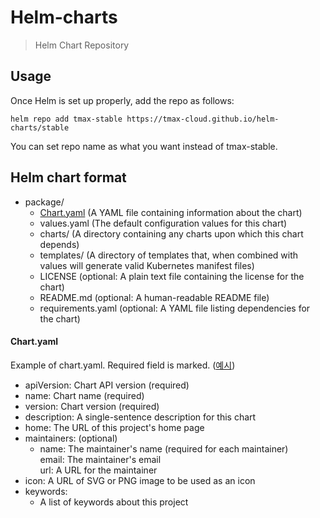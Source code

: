 # Helm-charts

> Helm Chart Repository


## Usage
Once Helm is set up properly, add the repo as follows:

    helm repo add tmax-stable https://tmax-cloud.github.io/helm-charts/stable

You can set repo name as what you want instead of tmax-stable.


## Helm chart format
- package/
  * [Chart.yaml](#Chart.yaml) (A YAML file containing information about the chart)
  * values.yaml       (The default configuration values for this chart)
  * charts/           (A directory containing any charts upon which this chart depends)
  * templates/        (A directory of templates that, when combined with values will generate valid Kubernetes manifest files)
  * LICENSE           (optional: A plain text file containing the license for the chart)
  * README.md         (optional: A human-readable README file)
  * requirements.yaml (optional: A YAML file listing dependencies for the chart)


#### Chart.yaml
Example of chart.yaml. Required field is marked. ([예시](./stable/helm-guestbook/Chart.yaml))
- apiVersion: Chart API version (required)   
- name: Chart name (required)   
- version: Chart version (required)   
- description: A single-sentence description for this chart   
- home: The URL of this project's home page   
- maintainers: (optional)   
  - name: The maintainer's name (required for each maintainer)   
    email: The maintainer's email          
    url: A URL for the maintainer     
- icon: A URL of SVG or PNG image to be used as an icon   
- keywords:   
  - A list of keywords about this project   
  
